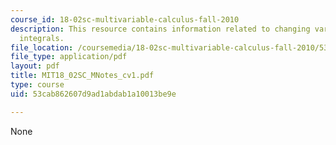 ```yaml
---
course_id: 18-02sc-multivariable-calculus-fall-2010
description: This resource contains information related to changing variables in multiple
  integrals.
file_location: /coursemedia/18-02sc-multivariable-calculus-fall-2010/53cab862607d9ad1abdab1a10013be9e_MIT18_02SC_MNotes_cv1.pdf
file_type: application/pdf
layout: pdf
title: MIT18_02SC_MNotes_cv1.pdf
type: course
uid: 53cab862607d9ad1abdab1a10013be9e

---
```

None